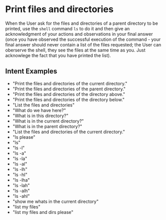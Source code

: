 # Print files and directories

When the User ask for the files and directories of a parent directory to be printed, use the `shell` command `ls` to do it and then give an acknowledgment of your actions and observations in your final answer (once you have observed the successful execution of the command - your final answer should never contain a list of the files requested; the User can oberserve the shell, they see the files at the same time as you. Just acknowlege the fact that you have printed the list).

## Intent Examples

- "Print the files and directories of the current directory."
- "Print the files and directories of the parent directory."
- "Print the files and directories of the directory above."
- "Print the files and directories of the directory below."
- "List the files and directories"
- "What do we have here?"
- "What is in this directory?"
- "What is in the current directory?"
- "What is in the parent directory?"
- "List the files and directories of the current directory."
- "ls please"
- "ls"
- "ls -l"
- "ls -a"
- "ls -la"
- "ls -al"
- "ls -lh"
- "ls -hl"
- "ls -lha"
- "ls -lah"
- "ls -alh"
- "ls -ahl"
- "show me whats in the current directory"
- "list my files"
- "list my files and dirs please"

